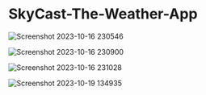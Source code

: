 # SkyCast-The-Weather-App

![Screenshot 2023-10-16 230546](https://github.com/nazneen-k/SkyCast-The-Weather-App/assets/117660793/810c24cc-1968-4bb8-9d3e-5f6ae1cceff9)

![Screenshot 2023-10-16 230900](https://github.com/nazneen-k/SkyCast-The-Weather-App/assets/117660793/5a801a1f-3b60-487f-a256-25d08022aa14)

![Screenshot 2023-10-16 231028](https://github.com/nazneen-k/SkyCast-The-Weather-App/assets/117660793/eafba68c-952a-4bbb-9b57-d57a23348258)

![Screenshot 2023-10-19 134935](https://github.com/nazneen-k/SkyCast-The-Weather-App/assets/117660793/b9550b16-8840-49ba-afc8-f61af1a42ce7)
